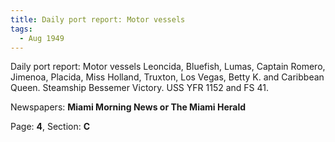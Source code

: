 ```yaml
---  
title: Daily port report: Motor vessels  
tags:  
  - Aug 1949  
---  
```

  
Daily port report: Motor vessels Leoncida, Bluefish, Lumas, Captain Romero, Jimenoa, Placida, Miss Holland, Truxton, Los Vegas, Betty K. and Caribbean Queen. Steamship Bessemer Victory. USS YFR 1152 and FS 41.  
  
Newspapers: **Miami Morning News or The Miami Herald**  
  
Page: **4**, Section: **C** 
